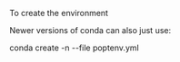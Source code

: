 To create the environment

Newer versions of conda can also just use:

conda create -n <environment name> --file poptenv.yml
